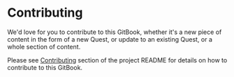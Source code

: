 # Contributing

We'd love for you to contribute to this GitBook, whether it's a new piece of content in the form of a new Quest, or update to an existing Quest, or a whole section of content.

Please see [Contributing](https://github.com/gwolverson/engineering-collective#contributing) section of the project README for details on how to contribute to this GitBook.
